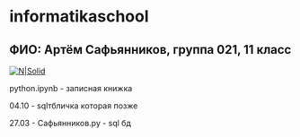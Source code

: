 # informatikaschool

## ФИО: Артём Сафьянников, группа 021, 11 класс

[![N|Solid](https://static-cdn.jtvnw.net/jtv_user_pictures/b9e3ea18-4dfb-44a4-bdd1-aa7f63980861-profile_image-300x300.png)](https://nodesource.com/products/nsolid)

python.ipynb - записная книжка


04.10 - sqlтбличка которая позже


27.03 - Сафьянников.py - sql бд



